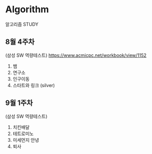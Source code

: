 Algorithm
======
알고리즘 STUDY

## 8월 4주차
(삼성 SW 역량테스트)
https://www.acmicpc.net/workbook/view/1152
1. 뱀
2. 연구소
3. 인구이동
4. 스타트와 링크 (silver)

## 9월 1주차
(삼성 SW 역량테스트)
1. 치킨배달
2. 테트로미노
3. 미세먼지 안녕
4. 퇴사
